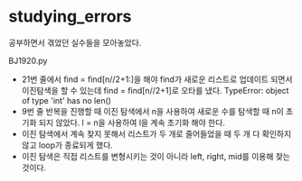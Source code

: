 # studying_errors
공부하면서 겪었던 실수들을 모아놓았다.

BJ1920.py
- 21번 줄에서 find = find[n//2+1:]을 해야 find가 새로운 리스트로 업데이트 되면서 이진탐색을 할 수 있는데 find = find[n//2+1]로 오타를 냈다. TypeError: object of type 'int' has no len()
- 9번 줄 반복을 진행할 때 이진 탐색에서 n을 사용하여 새로운 수를 탐색할 때 n이 초기화 되지 않았다. l = n을 사용하여 l을 계속 초기화 해야 한다.
- 이진 탐색에서 계속 찾지 못해서 리스트가 두 개로 줄어들었을 때 두 개 다 확인하지 않고 loop가 종료되게 했다.
- 이진 탐색은 직접 리스트를 변형시키는 것이 아니라 left, right, mid를 이용해 찾는 것이다.
